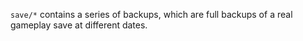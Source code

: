 `save/*` contains a series of backups, which are full backups of a real gameplay save at different dates.
